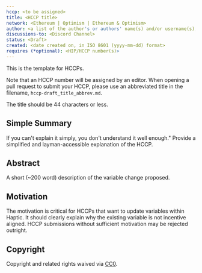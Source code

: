 ```yaml
---
hccp: <to be assigned>
title: <HCCP title>
network: <Ethereum | Optimism | Ethereum & Optimism>
author: <a list of the author's or authors' name(s) and/or username(s), or name(s) and email(s), e.g. (use with the parentheses or triangular brackets): FirstName LastName (@GitHubUsername), FirstName LastName <foo@bar.com>, FirstName (@GitHubUsername) and GitHubUsername (@GitHubUsername)>
discussions-to: <Discord Channel>
status: <Draft>
created: <date created on, in ISO 8601 (yyyy-mm-dd) format>
requires (*optional): <HIP/HCCP number(s)>
---
```


<!--You can leave these HTML comments in your merged HCCP and delete the visible duplicate text guides, they will not appear and may be helpful to refer to if you edit it again. This is the suggested template for new HCCPs. Note that an HCCP number will be assigned by an editor. When opening a pull request to submit your HCCP, please use an abbreviated title in the filename, `hccp-draft_title_abbrev.md`. The title should be 44 characters or less.-->

This is the template for HCCPs.

Note that an HCCP number will be assigned by an editor. When opening a pull request to submit your HCCP, please use an abbreviated title in the filename, `hccp-draft_title_abbrev.md`.

The title should be 44 characters or less.

## Simple Summary

<!--"If you can't explain it simply, you don't understand it well enough." Provide a simplified and layman-accessible explanation of the HCCP.-->

If you can't explain it simply, you don't understand it well enough." Provide a simplified and layman-accessible explanation of the HCCP.

## Abstract

<!--A short (~200 word) description of the variable change proposed.-->

A short (~200 word) description of the variable change proposed.

## Motivation

<!--The motivation is critical for HCCPs that want to update variables within Haptic. It should clearly explain why the existing variable is not incentive aligned. HCCP submissions without sufficient motivation may be rejected outright.-->

The motivation is critical for HCCPs that want to update variables within Haptic. It should clearly explain why the existing variable is not incentive aligned. HCCP submissions without sufficient motivation may be rejected outright.

## Copyright

Copyright and related rights waived via [CC0](https://creativecommons.org/publicdomain/zero/1.0/).
